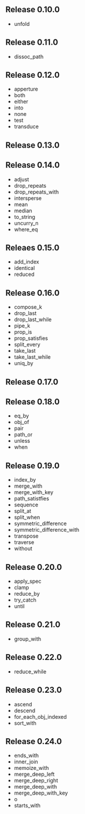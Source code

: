 Release 0.10.0
---------------
* unfold

Release 0.11.0
---------------
* dissoc_path

Release 0.12.0
---------------
* apperture
* both
* either
* into
* none
* test
* transduce

Release 0.13.0
---------------

Release 0.14.0
---------------
* adjust
* drop_repeats
* drop_repeats_with
* intersperse
* mean
* median
* to_string
* uncurry_n
* where_eq

Releaes 0.15.0
---------------
* add_index
* identical
* reduced

Release 0.16.0
---------------
* compose_k
* drop_last
* drop_last_while
* pipe_k
* prop_is
* prop_satisfies
* split_every
* take_last
* take_last_while
* uniq_by

Release 0.17.0
---------------

Release 0.18.0
---------------
* eq_by
* obj_of
* pair
* path_or
* unless
* when

Release 0.19.0
---------------
* index_by
* merge_with
* merge_with_key
* path_satistfies
* sequence
* split_at
* split_when
* symmetric_difference
* symmetric_difference_with
* transpose
* traverse
* without

Release 0.20.0
---------------
* apply_spec
* clamp
* reduce_by
* try_catch
* until

Release 0.21.0
---------------
* group_with

Release 0.22.0
---------------
* reduce_while

Release 0.23.0
---------------
* ascend
* descend
* for_each_obj_indexed
* sort_with

Release 0.24.0
---------------
* ends_with
* inner_join
* memoize_with
* merge_deep_left
* merge_deep_right
* merge_deep_with
* merge_deep_with_key
* o
* starts_with

